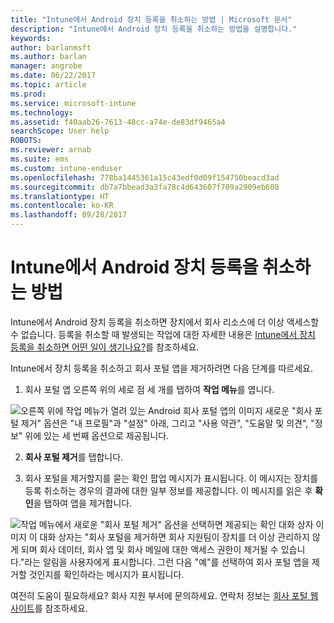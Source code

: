 ```yaml
---
title: "Intune에서 Android 장치 등록을 취소하는 방법 | Microsoft 문서"
description: "Intune에서 Android 장치 등록을 취소하는 방법을 설명합니다."
keywords: 
author: barlanmsft
ms.author: barlan
manager: angrobe
ms.date: 06/22/2017
ms.topic: article
ms.prod: 
ms.service: microsoft-intune
ms.technology: 
ms.assetid: f40aab26-7613-48cc-a74e-de83df9465a4
searchScope: User help
ROBOTS: 
ms.reviewer: arnab
ms.suite: ems
ms.custom: intune-enduser
ms.openlocfilehash: 778ba1445361a15c43edf0d09f154750beacd3ad
ms.sourcegitcommit: db7a7bbead3a3fa78c4d643607f709a2909eb608
ms.translationtype: HT
ms.contentlocale: ko-KR
ms.lasthandoff: 09/28/2017
---
```

# <a name="how-to-unenroll-your-android-device-from-intune"></a>Intune에서 Android 장치 등록을 취소하는 방법

Intune에서 Android 장치 등록을 취소하면 장치에서 회사 리소스에 더 이상 액세스할 수 없습니다.  등록을 취소할 때 발생되는 작업에 대한 자세한 내용은 [Intune에서 장치 등록을 취소하면 어떤 일이 생기나요?](what-happens-if-you-unenroll-your-device-from-intune-android.md)를 참조하세요.

Intune에서 장치 등록을 취소하고 회사 포털 앱을 제거하려면 다음 단계를 따르세요.

1. 회사 포털 앱 오른쪽 위의 세로 점 세 개를 탭하여 **작업 메뉴**를 엽니다. 

  ![오른쪽 위에 작업 메뉴가 열려 있는 Android 회사 포털 앱의 이미지 새로운 "회사 포털 제거" 옵션은 "내 프로필"과 "설정" 아래, 그리고 "사용 약관", "도움말 및 의견", "정보" 위에 있는 세 번째 옵션으로 제공됩니다.](./media/android_remove_cp_menu_action_after_1705.png)

2. **회사 포털 제거**를 탭합니다.

3. 회사 포털을 제거할지를 묻는 확인 팝업 메시지가 표시됩니다. 이 메시지는 장치를 등록 취소하는 경우의 결과에 대한 일부 정보를 제공합니다. 이 메시지를 읽은 후 **확인**을 탭하여 앱을 제거합니다. 

  ![작업 메뉴에서 새로운 "회사 포털 제거" 옵션을 선택하면 제공되는 확인 대화 상자 이미지 이 대화 상자는 "회사 포털을 제거하면 회사 지원팀이 장치를 더 이상 관리하지 않게 되며 회사 데이터, 회사 앱 및 회사 메일에 대한 액세스 권한이 제거될 수 있습니다."라는 알림을 사용자에게 표시합니다. 그런 다음 "예"를 선택하여 회사 포털 앱을 제거할 것인지를 확인하라는 메시지가 표시됩니다.](./media/android_remove_cp_menu_confirmation_after_1705.png)

여전히 도움이 필요하세요? 회사 지원 부서에 문의하세요. 연락처 정보는 [회사 포털 웹 사이트](https://portal.manage.microsoft.com)를 참조하세요.
